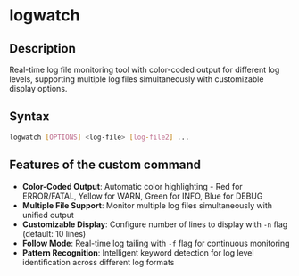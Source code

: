 # logwatch

## Description
Real-time log file monitoring tool with color-coded output for different log levels, supporting multiple log files simultaneously with customizable display options.

## Syntax
```bash
logwatch [OPTIONS] <log-file> [log-file2] ...
```

## Features of the custom command
- **Color-Coded Output**: Automatic color highlighting - Red for ERROR/FATAL, Yellow for WARN, Green for INFO, Blue for DEBUG
- **Multiple File Support**: Monitor multiple log files simultaneously with unified output
- **Customizable Display**: Configure number of lines to display with `-n` flag (default: 10 lines)
- **Follow Mode**: Real-time log tailing with `-f` flag for continuous monitoring
- **Pattern Recognition**: Intelligent keyword detection for log level identification across different log formats
